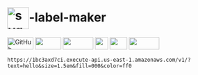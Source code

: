 # <img alt="svg" src="https://1bc3axd7ci.execute-api.us-east-1.amazonaws.com/v1/?text=svg&size=3em&fill=000&color=ff0" width="50" height="50" align="absmiddle" />-label-maker

<img alt="GitHub" src="https://1bc3axd7ci.execute-api.us-east-1.amazonaws.com/v1/?text=GitHub&size=2.6em" width="60" height="28" /> <img src="https://1bc3axd7ci.execute-api.us-east-1.amazonaws.com/v1/?text=topics&size=2.6em" width="60" height="28" /> <img src="https://1bc3axd7ci.execute-api.us-east-1.amazonaws.com/v1/?text=rendered&size=2.6em" width="70" height="28" /> <img src="https://1bc3axd7ci.execute-api.us-east-1.amazonaws.com/v1/?text=as&size=2.6em" width="30" height="28" /> <img src="https://1bc3axd7ci.execute-api.us-east-1.amazonaws.com/v1/?text=svg&size=2.6em" width="40" height="28" /> <img src="https://1bc3axd7ci.execute-api.us-east-1.amazonaws.com/v1/?text=images&size=2.6em" width="70" height="28" />

```text
https://1bc3axd7ci.execute-api.us-east-1.amazonaws.com/v1/?text=hello&size=1.5em&fill=000&color=ff0
```
